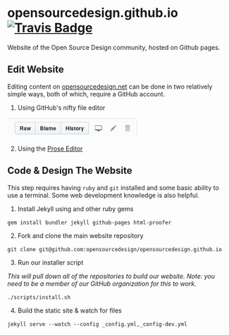 # opensourcedesign.github.io [![Travis Badge](https://travis-ci.org/opensourcedesign/opensourcedesign.github.io.svg)](https://travis-ci.org/opensourcedesign/opensourcedesign.github.io)

Website of the Open Source Design community, hosted on Github pages.

## Edit Website

Editing content on [opensourcedesign.net][osd-net] can be done in two relatively 
simple ways, both of which, require a GitHub account.

1. Using GitHub's nifty file editor

![Github file tools](images/github-file-tools.png)

2. Using the [Prose Editor](http://edit.opensourcedesign.net) 

## Code & Design The Website

This step requires having `ruby` and `git` installed and some basic ability to
use a terminal. Some web development knowledge is also helpful.

1. Install Jekyll using and other ruby gems

```
gem install bundler jekyll github-pages html-proofer
```

2. Fork and clone the main website repository

```
git clone git@github.com:opensourcedesign/opensourcedesign.github.io
```

3. Run our installer script

*This will pull down all of the repositories to build our website. Note:
you need to be a member of our GitHub organization for this to work.*

```
./scripts/install.sh 
```

4. Build the static site & watch for files 

```
jekyll serve --watch --config _config.yml,_config-dev.yml
```

[osd-net]: http://opensourcedesign.net "Open Source Design"
